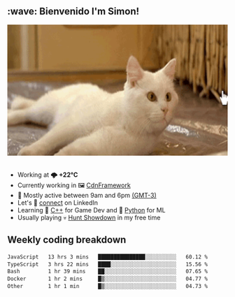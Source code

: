 <h2>:wave: <b>Bienvenido I'm Simon!&nbsp;</b></h2>

<section>
  <img src="./static/banner.gif" height=300 width=1000>
</section>

<br>

<ul>
  <li>
		<!--START_SECTION:weather-->
		Working at <b>🌩  +22°C</b>
		<!--END_SECTION:weather-->
  </li>
  <li>
    Currently working in 🖼️&nbsp;<a href=https://github.com/snapverse/cdn-framework target=_blank>CdnFramework</a>
  </li>
  <li>
    🚩 Mostly active between 9am and 6pm <a href=https://onlinealarmkur.com/world/es target=_blank>(GMT-3)</a>
  </li>
  <li>
    Let's 🔗&nbsp;<a href=https://www.linkedin.com/in/itsimmons target=_blank>connect</a> on LinkedIn
  </li>
  <li>
    Learning 👴&nbsp;<a href=https://images3.memedroid.com/images/UPLOADED755/65f2bce6734f6.webp target=_blank>C++</a> for Game Dev and 🐍&nbsp;<a href=https://qph.cf2.quoracdn.net/main-qimg-4472b6229cb75bf66ab531f3ebd4f975-lq target=_blank>Python</a> for ML
  </li>
  <li>
    Usually playing 💀&nbsp;<a href=https://www.huntshowdown.com target=_blank>Hunt Showdown</a> in my free time
  </li>
</ul>

<h2><b>Weekly coding breakdown </b></h2>

<!--START_SECTION:waka-->

```txt
JavaScript   13 hrs 3 mins   ███████████████░░░░░░░░░░   60.12 %
TypeScript   3 hrs 22 mins   ████░░░░░░░░░░░░░░░░░░░░░   15.56 %
Bash         1 hr 39 mins    ██░░░░░░░░░░░░░░░░░░░░░░░   07.65 %
Docker       1 hr 2 mins     █▒░░░░░░░░░░░░░░░░░░░░░░░   04.77 %
Other        1 hr 1 min      █▒░░░░░░░░░░░░░░░░░░░░░░░   04.73 %
```

<!--END_SECTION:waka-->

